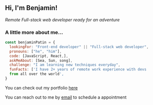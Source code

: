 
<h2> Hi, I'm Benjamin! </h2>
  <i>Remote Full-stack web developer ready for an adventure</i>

### A little more about me...  

```javascript
const benjaminPatin = {
  lookingFor: "Front-end developer" || "Full-stack web developer",
  pronouns: ["he", "him"],
  code: [JavaScript, React,],
  askMeAbout: [Sea, Sun, song],
  challenge: "I am learning new techniques everyday",
  funFacts: ['I have 2+ years of remote work experience with devs 
  from all over the world', 
}
```

<p>You can check out my portfolio <a href="https://benjaminpatin.netlify.app">here</a></p>

<p>You can reach out to me by <a href="mailto:thelaowaientrepreneur@gmail.com">email</a> to schedule a appointment</p>
